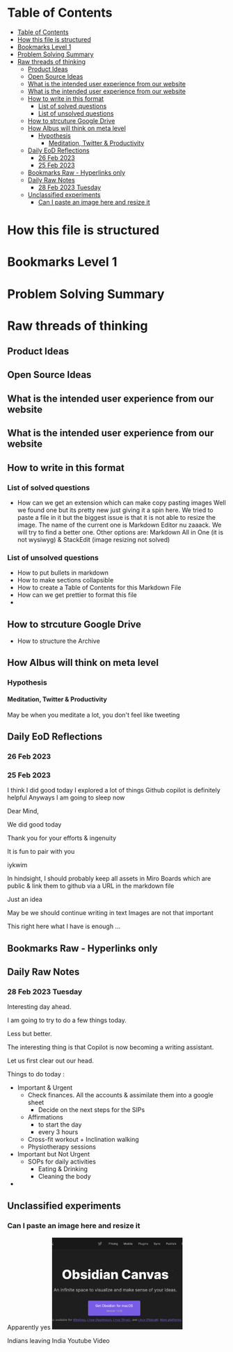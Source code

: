 # Table of Contents

- [Table of Contents](#table-of-contents)
- [How this file is structured](#how-this-file-is-structured)
- [Bookmarks Level 1](#bookmarks-level-1)
- [Problem Solving Summary](#problem-solving-summary)
- [Raw threads of thinking](#raw-threads-of-thinking)
  - [Product Ideas](#product-ideas)
  - [Open Source Ideas](#open-source-ideas)
  - [What is the intended user experience from our website](#what-is-the-intended-user-experience-from-our-website)
  - [What is the intended user experience from our website](#what-is-the-intended-user-experience-from-our-website-1)
  - [How to write in this format](#how-to-write-in-this-format)
    - [List of solved questions](#list-of-solved-questions)
    - [List of unsolved questions](#list-of-unsolved-questions)
  - [How to strcuture Google Drive](#how-to-strcuture-google-drive)
  - [How Albus will think on meta level](#how-albus-will-think-on-meta-level)
    - [Hypothesis](#hypothesis)
      - [Meditation, Twitter \& Productivity](#meditation-twitter--productivity)
  - [Daily EoD Reflections](#daily-eod-reflections)
    - [26 Feb 2023](#26-feb-2023)
    - [25 Feb 2023](#25-feb-2023)
  - [Bookmarks Raw - Hyperlinks only](#bookmarks-raw---hyperlinks-only)
  - [Daily Raw Notes](#daily-raw-notes)
    - [28 Feb 2023 Tuesday](#28-feb-2023-tuesday)
  - [Unclassified experiments](#unclassified-experiments)
    - [Can I paste an image here and resize it](#can-i-paste-an-image-here-and-resize-it)

# How this file is structured

# Bookmarks Level 1

# Problem Solving Summary

# Raw threads of thinking



## Product Ideas

## Open Source Ideas

## What is the intended user experience from our website

## What is the intended user experience from our website

## How to write in this format

### List of solved questions

- How can we get an extension which can make copy pasting images
  Well we found one but its pretty new just giving it a spin here. We tried to paste a file in it but the biggest issue is that it is not able to resize the image. The name of the current one is Markdown Editor nu zaaack. We will try to find a better one.
  Other options are: Markdown All in One (it is not wysiwyg) & StackEdit (image resizing not solved)

### List of unsolved questions

- How to put bullets in markdown
- How to make sections collapsible
- How to create a Table of Contents for this Markdown File
- How can we get prettier to format this file
- 

## How to strcuture Google Drive

- How to structure the Archive

## How Albus will think on meta level

### Hypothesis

#### Meditation, Twitter & Productivity

May be when you meditate a lot, you don't feel like tweeting

## Daily EoD Reflections

### 26 Feb 2023

### 25 Feb 2023

I think I did good today
I explored a lot of things
Github copilot is definitely helpful
Anyways I am going to sleep now

Dear Mind,

We did good today

Thank you for your efforts & ingenuity

It is fun to pair with you

iykwim

In hindsight, I should probably keep all assets in Miro Boards which are public & link them to github via a URL in the markdown file

Just an idea

May be we should continue writing in text
Images are not that important

This
right here
what I have
is enough ...




## Bookmarks Raw - Hyperlinks only


## Daily Raw Notes

### 28 Feb 2023 Tuesday

Interesting day ahead.

I am going to try to do a few things today.

Less but better.

The interesting thing is that Copilot is now becoming a writing assistant.

Let us first clear out our head.

Things to do today :

- Important & Urgent
  - Check finances. All the accounts & assimilate them into a google sheet
    - Decide on the next steps for the SIPs
  - Affirmations
    - to start the day
    - every 3 hours
  - Cross-fit workout + Inclination walking
  - Physiotherapy sessions
- Important but Not Urgent
  - SOPs for daily activities
    - Eating & Drinking
    - Cleaning the body
- 






## Unclassified experiments

### Can I paste an image here and resize it

Apparently yes
<img src="assets/20230227_084523_image.png" width="300">

Indians leaving India Youtube Video



